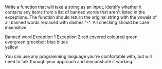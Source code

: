 Write a function that will take a string as an input, identify whether it contains any items from a list of banned words that aren't listed in the exceptions. The function should return the original string with the vowels of all banned words replaced with dashes "-".  All checking should be case insensitive.

Banned word        Exception 1        Exception 2
red                covered            coloured
green            evergreen        greenbelt
blue                blues    
yellow        

You can use any programming language you're comfortable with, but will need to talk through your approach and demonstrate it working.